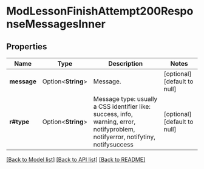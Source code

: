 # ModLessonFinishAttempt200ResponseMessagesInner

## Properties

Name | Type | Description | Notes
------------ | ------------- | ------------- | -------------
**message** | Option<**String**> | Message. | [optional][default to null]
**r#type** | Option<**String**> | Message type: usually a CSS identifier like:                                 success, info, warning, error, notifyproblem, notifyerror, notifytiny, notifysuccess | [optional][default to null]

[[Back to Model list]](../README.md#documentation-for-models) [[Back to API list]](../README.md#documentation-for-api-endpoints) [[Back to README]](../README.md)


